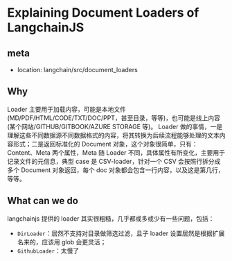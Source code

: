 # Explaining Document Loaders of LangchainJS

## meta

- location: langchain/src/document_loaders

## Why

Loader 主要用于加载内容，可能是本地文件(MD/PDF/HTML/CODE/TXT/DOC/PPT，甚至目录，等等)，也可能是线上内容(某个网站/GITHUB/GITBOOK/AZURE STORAGE 等)。
Loader 做的事情，一是理解这些不同数据源不同数据格式的内容，将其转换为后续流程能够处理的文本内容形式；二是返回标准化的 Document 对象，这个对象很简单，只有：Content、Meta 两个属性，Meta 随 Loader 不同，具体属性有所变化，主要用于记录文件的元信息，典型 case 是 CSV-loader，针对一个 CSV 会按照行拆分成多个 Document 对象返回，每个 doc 对象都会包含一行内容，以及这是第几行，等等。

## What can we do

langchainjs 提供的 loader 其实很粗糙，几乎都或多或少有一些问题，包括：

- `DirLoader`：居然不支持对目录做筛选过滤，且子 loader 设置居然是根据扩展名来的，应该用 glob 会更灵活；
- `GithubLoader`：太慢了
